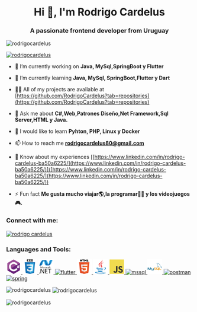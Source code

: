 <h1 align="center">Hi 👋, I'm Rodrigo Cardelus</h1>
<h3 align="center">A passionate frontend developer from Uruguay</h3>

<p align="left"> <img src="https://komarev.com/ghpvc/?username=rodrigocardelus&label=Profile%20views&color=0e75b6&style=flat" alt="rodrigocardelus" /> </p>

<p align="left"> <a href="https://github.com/ryo-ma/github-profile-trophy"><img src="https://github-profile-trophy.vercel.app/?username=rodrigocardelus" alt="rodrigocardelus" /></a> </p>

- 🔭 I’m currently working on **Java, MySql,SpringBoot y Flutter**

- 🌱 I’m currently learning **Java, MySql, SpringBoot,Flutter y Dart**

- 👨‍💻 All of my projects are available at [https://github.com/RodrigoCardelus?tab=repositories](https://github.com/RodrigoCardelus?tab=repositories)

- 💬 Ask me about **C#,Web,Patrones Diseño,Net Framework,Sql Server,HTML y Java.**

- 📖 I would like to learn **Pyhton, PHP, Linux y Docker**  

- 📫 How to reach me **rodrigocardelus80@gmail.com**

- 📄 Know about my experiences [[https://www.linkedin.com/in/rodrigo-cardelus-ba50a6225/](https://www.linkedin.com/in/rodrigo-cardelus-ba50a6225/)]([https://www.linkedin.com/in/rodrigo-cardelus-ba50a6225/](https://www.linkedin.com/in/rodrigo-cardelus-ba50a6225/))

- ⚡ Fun fact **Me gusta mucho viajar🌎,la programar👨‍💻 y los videojuegos🎮.**

<h3 align="left">Connect with me:</h3>
<p align="left">
<a href="https://linkedin.com/in/rodrigo cardelus" target="blank"><img align="center" src="https://raw.githubusercontent.com/rahuldkjain/github-profile-readme-generator/master/src/images/icons/Social/linked-in-alt.svg" alt="rodrigo cardelus" height="30" width="40" /></a>
</p>

<h3 align="left">Languages and Tools:</h3>
<p align="left"> <a href="https://www.w3schools.com/cs/" target="_blank" rel="noreferrer"> <img src="https://raw.githubusercontent.com/devicons/devicon/master/icons/csharp/csharp-original.svg" alt="csharp" width="40" height="40"/> </a> <a href="https://www.w3schools.com/css/" target="_blank" rel="noreferrer"> <img src="https://raw.githubusercontent.com/devicons/devicon/master/icons/css3/css3-original-wordmark.svg" alt="css3" width="40" height="40"/> </a> <a href="https://dotnet.microsoft.com/" target="_blank" rel="noreferrer"> <img src="https://raw.githubusercontent.com/devicons/devicon/master/icons/dot-net/dot-net-original-wordmark.svg" alt="dotnet" width="40" height="40"/> </a> <a href="https://flutter.dev" target="_blank" rel="noreferrer"> <img src="https://www.vectorlogo.zone/logos/flutterio/flutterio-icon.svg" alt="flutter" width="40" height="40"/> </a> <a href="https://www.w3.org/html/" target="_blank" rel="noreferrer"> <img src="https://raw.githubusercontent.com/devicons/devicon/master/icons/html5/html5-original-wordmark.svg" alt="html5" width="40" height="40"/> </a> <a href="https://www.java.com" target="_blank" rel="noreferrer"> <img src="https://raw.githubusercontent.com/devicons/devicon/master/icons/java/java-original.svg" alt="java" width="40" height="40"/> </a> <a href="https://developer.mozilla.org/en-US/docs/Web/JavaScript" target="_blank" rel="noreferrer"> <img src="https://raw.githubusercontent.com/devicons/devicon/master/icons/javascript/javascript-original.svg" alt="javascript" width="40" height="40"/> </a> <a href="https://www.microsoft.com/en-us/sql-server" target="_blank" rel="noreferrer"> <img src="https://www.svgrepo.com/show/303229/microsoft-sql-server-logo.svg" alt="mssql" width="40" height="40"/> </a> <a href="https://www.mysql.com/" target="_blank" rel="noreferrer"> <img src="https://raw.githubusercontent.com/devicons/devicon/master/icons/mysql/mysql-original-wordmark.svg" alt="mysql" width="40" height="40"/> </a> <a href="https://postman.com" target="_blank" rel="noreferrer"> <img src="https://www.vectorlogo.zone/logos/getpostman/getpostman-icon.svg" alt="postman" width="40" height="40"/> </a> <a href="https://spring.io/" target="_blank" rel="noreferrer"> <img src="https://www.vectorlogo.zone/logos/springio/springio-icon.svg" alt="spring" width="40" height="40"/> </a> </p>

<p><img align="left" src="https://github-readme-stats.vercel.app/api/top-langs?username=rodrigocardelus&show_icons=true&locale=en&layout=compact" alt="rodrigocardelus" /></p>

<p>&nbsp;<img align="center" src="https://github-readme-stats.vercel.app/api?username=rodrigocardelus&show_icons=true&locale=en" alt="rodrigocardelus" /></p>

<p><img align="center" src="https://github-readme-streak-stats.herokuapp.com/?user=rodrigocardelus&" alt="rodrigocardelus" /></p>

